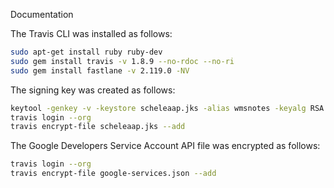 Documentation

The Travis CLI was installed as follows:
```bash
sudo apt-get install ruby ruby-dev
sudo gem install travis -v 1.8.9 --no-rdoc --no-ri
sudo gem install fastlane -v 2.119.0 -NV
```

The signing key was created as follows:
```bash
keytool -genkey -v -keystore scheleaap.jks -alias wmsnotes -keyalg RSA -keysize 2048 -validity 10000
travis login --org
travis encrypt-file scheleaap.jks --add
```

The Google Developers Service Account API file was encrypted as follows:
```bash
travis login --org
travis encrypt-file google-services.json --add
```
